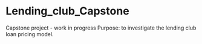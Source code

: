 # Lending_club_Capstone
Capstone project - work in progress
Purpose: to investigate the lending club loan pricing model. 
